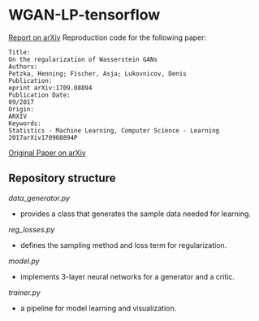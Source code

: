 # WGAN-LP-tensorflow

[Report on arXiv](https://arxiv.org/abs/1712.05882)
Reproduction code for the following paper:

```
Title:	
On the regularization of Wasserstein GANs
Authors:	
Petzka, Henning; Fischer, Asja; Lukovnicov, Denis
Publication:	
eprint arXiv:1709.08894
Publication Date:	
09/2017
Origin:	
ARXIV
Keywords:	
Statistics - Machine Learning, Computer Science - Learning
2017arXiv170908894P
```
[Original Paper on arXiv](https://arxiv.org/abs/1709.08894)

## Repository structure

*data\_generator.py*
- provides a class that generates the sample data needed for learning.

*reg\_losses.py*
- defines the sampling method and loss term for regularization.

*model.py*
- implements 3-layer neural networks for a generator and a critic.

*trainer.py*
- a pipeline for model learning and visualization.
